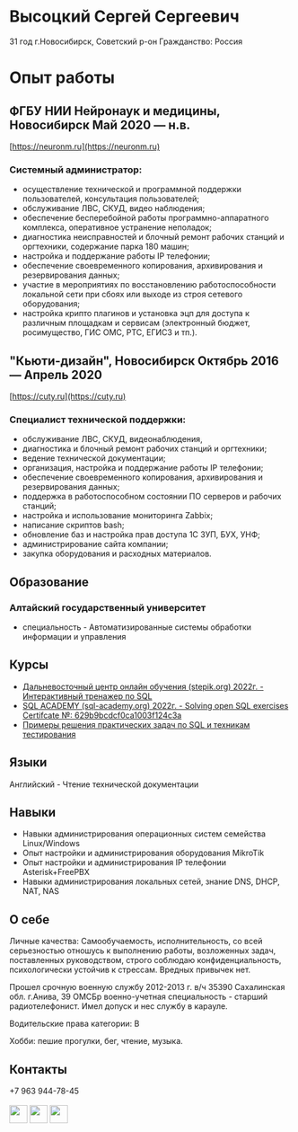 # Высоцкий Сергей Сергеевич
31 год
г.Новосибирск, Советский р-он
Гражданство: Россия

# Опыт работы
## ФГБУ НИИ Нейронаук и медицины, Новосибирск Май 2020 — н.в.
[https://neuronm.ru](https://neuronm.ru)
### Системный администратор:
- осуществление технической и программной поддержки пользователей, консультация пользователей;
- обслуживание ЛВС, СКУД, видео наблюдения;
- обеспечение бесперебойной работы программно-аппаратного комплекса, оперативное устранение неполадок;
- диагностика неисправностей и блочный ремонт рабочих станций и оргтехники, содержание парка 180 машин;
- настройка и поддержание работы IP телефонии;
- обеспечение своевременного копирования, архивирования и резервирования данных;
- участие в мероприятиях по восстановлению работоспособности локальной сети при сбоях или выходе из строя сетевого оборудования;
- настройка крипто плагинов и установка эцп для доступа к различным площадкам и сервисам (электронный бюджет, росимущество, ГИС ОМС, РТС, ЕГИСЗ и тп.).

## "Кьюти-дизайн", Новосибирск Октябрь 2016 — Апрель 2020
[https://cuty.ru](https://cuty.ru)
### Специалист технической поддержки:
- обслуживание ЛВС, СКУД, видеонаблюдения,
- диагностика и блочный ремонт рабочих станций и оргтехники;
- ведение технической документации;
- организация, настройка и поддержание работы IP телефонии;
- обеспечение своевременного копирования, архивирования и резервирования данных;
- поддержка в работоспособном состоянии ПО серверов и рабочих станций;
- настройка и использование мониторинга Zabbix;
- написание скриптов bash;
- обновление баз и настройка прав доступа 1С ЗУП, БУХ, УНФ;
- администрирование сайта компании;
- закупка оборудования и расходных материалов.

## Образование
### Алтайский государственный университет
- специальность - Автоматизированные системы обработки информации и управления

## Курсы
- [Дальневосточный центр онлайн обучения (stepik.org) 2022г. - Интерактивный тренажер по SQL](https://stepik.org/cert/1551018 "Ссылка на сертификат")
- [SQL ACADEMY (sql-academy.org) 2022г. - Solving open SQL exercises Certifcate №: 629b9bcdcf0ca1003f124c3a](https://github.com/VysotskiySS/VysotskiySS/files/9269866/certificate.pdf "Ссылка на сертификат")
- [Примеры решения практических задач по SQL и техникам тестирования](https://github.com/VysotskiySS/qa_practice)

## Языки
Английский - Чтение технической документации

## Навыки
- Навыки администрирования операционных систем семейства Linux/Windows
- Опыт настройки и администрирования оборудования MikroTik
- Опыт настройки и администрирования IP телефонии Asterisk+FreePBX
- Навыки администрирования локальных сетей, знание DNS, DHCP, NAT, NAS

## О себе
Личные качества: Самообучаемость, исполнительность, со всей серьезностью отношусь к выполнению работы, возложенных задач, поставленных руководством, строго соблюдаю конфиденциальность, психологически устойчив к стрессам. Вредных привычек нет.

Прошел срочную военную службу 2012-2013 г. в/ч 35390 Сахалинская обл. г.Анива, 39 ОМСБр военно-учетная специальность - старший радиотелефонист. Имел допуск и нес службу в карауле.
  
Водительские права категории: B

Хобби: пешие прогулки, бег, чтение, музыка.

## Контакты
+7 963 944-78-45  
<br>
<a href="mailto:s.vysotskiy.nsk@gmail.com"><img height="32" width="32" src="https://user-images.githubusercontent.com/109433447/183107815-1252cf52-6194-43c1-b3c0-e3479a6e583b.svg"></a>
<a href="https://vk.com/idgwyn"><img height="32" width="32" src="https://user-images.githubusercontent.com/109433447/183105492-48956232-26e7-47d7-9aa9-dc105e325f2b.svg"></a>
<a href="https://tlgg.ru/@VysotskiySS"><img height="32" width="32" src="https://user-images.githubusercontent.com/109433447/183107306-c239d666-12bf-446d-b866-814707d0138b.svg">
